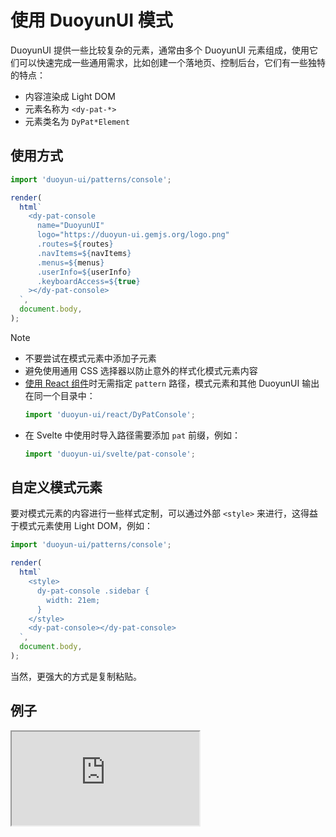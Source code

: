 # 使用 DuoyunUI 模式

DuoyunUI 提供一些比较复杂的元素，通常由多个 DuoyunUI 元素组成，使用它们可以快速完成一些通用需求，比如创建一个落地页、控制后台，它们有一些独特的特点：

- 内容渲染成 Light DOM
- 元素名称为 `<dy-pat-*>`
- 元素类名为 `DyPat*Element`

## 使用方式

```js
import 'duoyun-ui/patterns/console';

render(
  html`
    <dy-pat-console
      name="DuoyunUI"
      logo="https://duoyun-ui.gemjs.org/logo.png"
      .routes=${routes}
      .navItems=${navItems}
      .menus=${menus}
      .userInfo=${userInfo}
      .keyboardAccess=${true}
    ></dy-pat-console>
  `,
  document.body,
);
```

> [!NOTE]
>
> - 不要尝试在模式元素中添加子元素
> - 避免使用通用 CSS 选择器以防止意外的样式化模式元素内容
> - [使用 React 组件](./60-integrate.md)时无需指定 `pattern` 路径，模式元素和其他 DuoyunUI 输出在同一个目录中：
>   ```js
>   import 'duoyun-ui/react/DyPatConsole';
>   ```
> - 在 Svelte 中使用时导入路径需要添加 `pat` 前缀，例如：
>   ```js
>   import 'duoyun-ui/svelte/pat-console';
>   ```

## 自定义模式元素

要对模式元素的内容进行一些样式定制，可以通过外部 `<style>` 来进行，这得益于模式元素使用 Light DOM，例如：

```js
import 'duoyun-ui/patterns/console';

render(
  html`
    <style>
      dy-pat-console .sidebar {
        width: 21em;
      }
    </style>
    <dy-pat-console></dy-pat-console>
  `,
  document.body,
);
```

当然，更强大的方式是复制粘贴。

## 例子

<iframe src="https://examples.gemjs.org/console" loading="lazy"></iframe>
